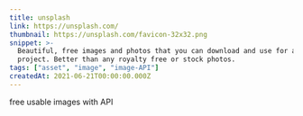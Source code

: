 ```yaml
---
title: unsplash
link: https://unsplash.com/
thumbnail: https://unsplash.com/favicon-32x32.png
snippet: >-
  Beautiful, free images and photos that you can download and use for any
  project. Better than any royalty free or stock photos.
tags: ["asset", "image", "image-API"]
createdAt: 2021-06-21T00:00:00.000Z
---
```

free usable images with API